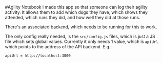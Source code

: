 #Agility Notebook
I made this app so that someone can log their agility activity.
It allows them to add which dogs they have, which shows they attended, which runs they did, and how well they did at those runs.

There's an associated backend, which needs to be running for this to work.

The only config really needed, is the `src/config.js` files, which is just a JS file which sets global values.
Currently it only needs 1 value, which is `apiUrl` which points to the address of the API backend. E.g.:

`apiUrl = http://localhost:3000`
